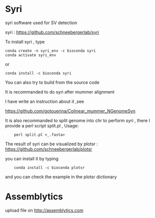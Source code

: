# Syri
syri software used for SV detection

syri : https://github.com/schneebergerlab/syri

To install syri , type

    conda create -n syri_env -c bioconda syri
    conda activate syri_env
or

    conda install -c bioconda syri

You can also try to build from the source code

It is recommanded to do syri after mummer alignment

I have write an instruction about it ,see

https://github.com/gotouerina/Colinear_mummer_NGenomeSyn

It is also recommanded to split genome into chr to perform syri , there I provide a perl script split.pl , Usage:

        perl split.pl <_.fasta>
 
The result of syri can be visualized by plotsr : https://github.com/schneebergerlab/plotsr

you can install it by typing 

        conda install -c bioconda plotsr 

and you can check the example in the plotsr dictionary


#   Assemblytics

upload file on http://assemblytics.com


